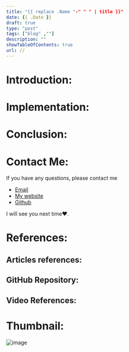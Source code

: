 ```yaml
---
title: "{{ replace .Name "-" " " | title }}"
date: {{ .Date }}
draft: true
type: "post"
tags: ["blog" ,""]
description: ""
showTableOfContents: true
url: //
---
```


# Introduction:

# Implementation: 

# Conclusion:

# Contact Me:
If you have any questions, please contact me 
- [Email](mailto:99marafay@gmail.com)
- [My website](https://rafay99.info)
- [Github](github.com/rafay99-epic) 

I will see you next time❤️.

# References:
## Articles references:

## GitHub Repository:

## Video References:


# Thumbnail:
![image](/images/2023/)

